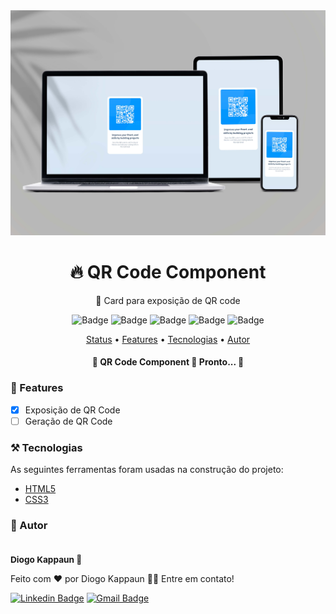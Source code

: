 <img src="design/mockup.jpg">

<h1 align="center">
  🔥 QR Code Component
</h1>

<p align="center">🚀 Card para exposição de QR code</p>

<div align="center">

  ![Badge](https://img.shields.io/github/last-commit/diogo-kappaun/qr-code-component)
  ![Badge](https://img.shields.io/github/license/diogo-kappaun/qr-code-component)
  ![Badge](https://img.shields.io/github/license/diogo-kappaun/qr-code-component)
  ![Badge](https://img.shields.io/github/languages/code-size/diogo-kappaun/qr-code-component)
  ![Badge](https://img.shields.io/github/stars/diogo-kappaun/qr-code-component?style=social)

</div>

<p align="center">
 <a href="#status">Status</a> •
 <a href="#features">Features</a> • 
 <a href="#tecnologias">Tecnologias</a> • 
 <a href="#autor">Autor</a>
</p>

<h4 align="center" id="status"> 
	🚧  QR Code Component 🚀 Pronto...  🚧
</h4>

<h3 id="features"> 📝 Features</h3>

- [x] Exposição de QR Code
- [ ] Geração de QR Code

<h3 id="tecnologias">⚒️ Tecnologias </h3>

As seguintes ferramentas foram usadas na construção do projeto:

- [HTML5](https://developer.mozilla.org/en-US/docs/Glossary/HTML5)
- [CSS3](https://developer.mozilla.org/pt-BR/docs/Web/CSS)

<h3 id="autor">🧔 Autor</h3>


 <img src="https://avatars.githubusercontent.com/u/115656394?v=4" width="100px;" alt=""/>
 <sub><h3 style="margin: 0;">Diogo Kappaun 🚀</h3></sub>


Feito com ❤️ por Diogo Kappaun 👋🏽 Entre em contato!

[![Linkedin Badge](https://img.shields.io/badge/-Diogo-blue?style=flat-square&logo=Linkedin&logoColor=white&link=https://www.linkedin.com/in/diogo-kappaun-2070b2265/)](https://www.linkedin.com/in/diogo-kappaun-2070b2265/) 
[![Gmail Badge](https://img.shields.io/badge/-diogokappaun@gmail.com-c14438?style=flat-square&logo=Gmail&logoColor=white&link=mailto:diogokappaun@gmail.com)](mailto:diogokappaun@gmail.com)
